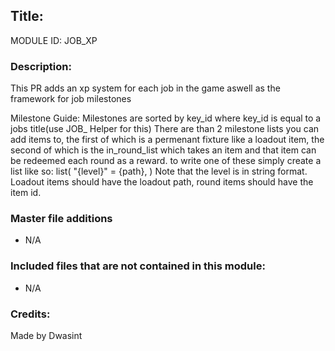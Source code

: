## Title: <!--Title of your addition-->

<!-- uppercase, underscore_connected name of your module, that you use to mark files-->
MODULE ID: JOB_XP 

### Description:

This PR adds an xp system for each job in the game aswell as the framework for job milestones

Milestone Guide: Milestones are sorted by key_id where key_id is equal to a jobs title(use JOB_ Helper for this)
There are than 2 milestone lists you can add items to, the first of which is a permenant fixture like a loadout item, the second of which is the in_round_list which takes an item and that item can be redeemed each round as a reward.
to write one of these simply create a list like so:
	list(
		"{level}" = {path},
	)
Note that the level is in string format. Loadout items should have the loadout path, round items should have the item id.
### Master file additions

- N/A
<!-- Any master file changes you've made to existing master files or if you've added a new master file. Please mark either as #NEW or #CHANGE -->

### Included files that are not contained in this module:

- N/A
<!-- Likewise, be it a non-modular file or a modular one that's not contained within the folder belonging to this specific module, it should be mentioned here -->

### Credits:

<!-- Here go the credits to you, dear coder, and in case of collaborative work or ports, credits to the original source of the code -->
<!-- Orignal Coders -->
Made by Dwasint
<!-- Orignal Coders -->
